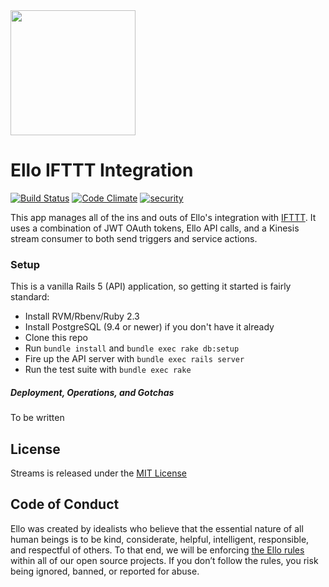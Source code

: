 <img src="http://d324imu86q1bqn.cloudfront.net/uploads/user/avatar/641/large_Ello.1000x1000.png" width="200px" height="200px" />

# Ello IFTTT Integration

[![Build Status](https://travis-ci.org/ello/ello-ifttt.svg?branch=master)](https://travis-ci.org/ello/ello-ifttt)
[![Code Climate](https://codeclimate.com/github/ello/ello-ifttt/badges/gpa.svg)](https://codeclimate.com/github/ello/ello-ifttt)
[![security](https://hakiri.io/github/ello/ello-ifttt/master.svg)](https://hakiri.io/github/ello/ello-ifttt/master)

This app manages all of the ins and outs of Ello's integration with
[IFTTT](https://ifttt.com/). It uses a combination of JWT OAuth tokens, Ello API
calls, and a Kinesis stream consumer to both send triggers and service actions.

### Setup

This is a vanilla Rails 5 (API) application, so getting it started is fairly
standard:

- Install RVM/Rbenv/Ruby 2.3
- Install PostgreSQL (9.4 or newer) if you don't have it already
- Clone this repo
- Run `bundle install` and `bundle exec rake db:setup`
- Fire up the API server with `bundle exec rails server`
- Run the test suite with `bundle exec rake`

##### Deployment, Operations, and Gotchas

To be written

## License

Streams is released under the [MIT License](blob/master/LICENSE.txt)

## Code of Conduct

Ello was created by idealists who believe that the essential nature of all human beings is to be kind, considerate, helpful, intelligent, responsible, and respectful of others. To that end, we will be enforcing [the Ello rules](https://ello.co/wtf/policies/rules/) within all of our open source projects. If you don’t follow the rules, you risk being ignored, banned, or reported for abuse.
